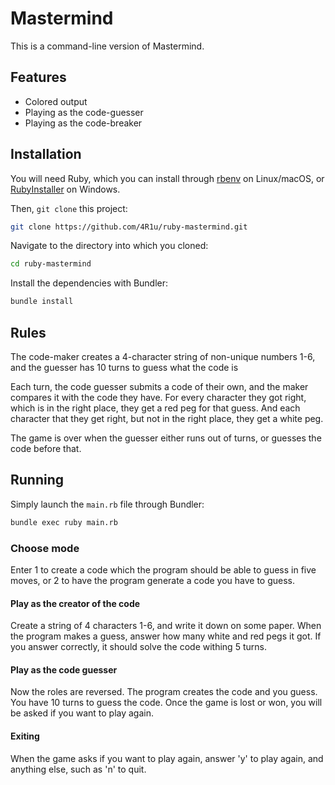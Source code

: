 # Mastermind
This is a command-line version of Mastermind.

## Features
- Colored output
- Playing as the code-guesser
- Playing as the code-breaker

## Installation
You will need Ruby, which you can install through [rbenv](https://github.com/rbenv/rbenv#readme) on Linux/macOS, or [RubyInstaller](https://rubyinstaller.org/) on Windows.

Then, `git clone` this project:

```bash
git clone https://github.com/4R1u/ruby-mastermind.git
```

Navigate to the directory into which you cloned:

```bash
cd ruby-mastermind
```

Install the dependencies with Bundler:

```bash
bundle install
```

## Rules

The code-maker creates a 4-character string of non-unique numbers 1-6, and the guesser has 10 turns to guess what the code is

Each turn, the code guesser submits a code of their own, and the maker compares it with the code they have. For every character they got right, which is in the right place, they get a red peg for that guess. And each character that they get right, but not in the right place, they get a white peg.

The game is over when the guesser either runs out of turns, or guesses the code before that.

## Running
Simply launch the `main.rb` file through Bundler:

```bash
bundle exec ruby main.rb
```

### Choose mode
Enter 1 to create a code which the program should be able to guess in five moves, or 2 to have the program generate a code you have to guess.

#### Play as the creator of the code
Create a string of 4 characters 1-6, and write it down on some paper. When the program makes a guess, answer how many white and red pegs it got. If you answer correctly, it should solve the code withing 5 turns.

#### Play as the code guesser

Now the roles are reversed. The program creates the code and you guess. You have 10 turns to guess the code. Once the game is lost or won, you will be asked if you want to play again.

#### Exiting

When the game asks if you want to play again, answer 'y' to play again, and anything else, such as 'n' to quit.
